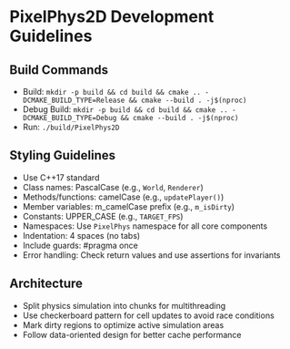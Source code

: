 # PixelPhys2D Development Guidelines

## Build Commands
- Build: `mkdir -p build && cd build && cmake .. -DCMAKE_BUILD_TYPE=Release && cmake --build . -j$(nproc)`
- Debug Build: `mkdir -p build && cd build && cmake .. -DCMAKE_BUILD_TYPE=Debug && cmake --build . -j$(nproc)`
- Run: `./build/PixelPhys2D`

## Styling Guidelines
- Use C++17 standard
- Class names: PascalCase (e.g., `World`, `Renderer`)
- Methods/functions: camelCase (e.g., `updatePlayer()`)
- Member variables: m_camelCase prefix (e.g., `m_isDirty`)
- Constants: UPPER_CASE (e.g., `TARGET_FPS`)
- Namespaces: Use `PixelPhys` namespace for all core components
- Indentation: 4 spaces (no tabs)
- Include guards: #pragma once
- Error handling: Check return values and use assertions for invariants

## Architecture
- Split physics simulation into chunks for multithreading
- Use checkerboard pattern for cell updates to avoid race conditions
- Mark dirty regions to optimize active simulation areas
- Follow data-oriented design for better cache performance